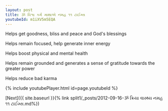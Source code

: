 ```yaml
---
layout: post
title: ૐ વિશ્વ કર્મ માથાએ નમહ ૧૧ ટાઈમ્સ
youtubeId: m1iXV5m5EQA
---
```

 
 
Helps get goodness, bliss and peace and God's blessings
 
Helps remain focused, help generate inner energy 
 
Helps boost physical and mental health 
 
Helps remain grounded and generates a sense of gratitude towards the greater power 
 
Helps reduce bad karma
 
 
 
 


{% include youtubePlayer.html id=page.youtubeId %}
 
[Next]({{ site.baseurl }}{% link  split1/_posts/2012-09-16-ૐ ક્રિયા વાસ્થ્ય નમહ ૧૧ ટાઈમ્સ.md%})
 
